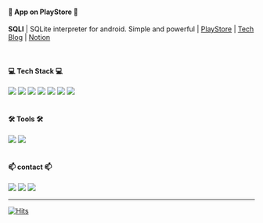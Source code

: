 <h4> 🚀 App on PlayStore 🚀 </h4>

**SQLI** | SQLite interpreter for android. Simple and powerful | [PlayStore](https://play.google.com/store/apps/details?id=com.csapp.sqli&hl=en&gl=US) | [Tech Blog](https://velog.io/@nter-developer/series/SQLI) | [Notion](https://www.notion.so/561abc1a3bf6421aaaa2d88c04318b29?v=343e3eaf58234761866970b5be9b59f6)

</br>

<div>
  <h4> 💻 Tech Stack 💻 </h4>
  <img src="https://img.shields.io/badge/Kotlin-7F52FF?style=flat&logo=Kotlin&logoColor=white">
  <img src="https://img.shields.io/badge/JAVA-6DB33F?style=flat&logo=OpenJDK&logoColor=white">
  <img src="https://img.shields.io/badge/Android-34A853?style=flat&logo=Android&logoColor=white">
  <img src="https://img.shields.io/badge/Compose-4285F4?style=flat&logo=JetpackCompose&logoColor=white">
  <img src="https://img.shields.io/badge/JUnit5-5A162?style=flat&logo=JUnit5&logoColor=white">
  <img src="https://img.shields.io/badge/SQLite-003B57?style=flat&logo=SQLite&logoColor=white">
  <img src="https://img.shields.io/badge/Github Actions-2088FF?style=flat&logo=GithubActions&logoColor=white">
  <br/><br/>
</div>

<div>
  <h4> 🛠 Tools 🛠 </h4>
  <img src="https://img.shields.io/badge/IntelliJ-222222?style=flat&logo=IntelliJ&logoColor=white">
  <img src="https://img.shields.io/badge/AndroidStudio-3DDC84?style=flat&logo=AndroidStudio&logoColor=white">
  <br/><br/>
</div>

<div>
  <h4> 📫 contact 📫 </h4>
  <a href="https://velog.io/@nter-developer/posts" target="_blank"><img src="https://img.shields.io/badge/velog-black?style=flat-square&logo=velog&logoColor=white"/></a>
  <a href="https://www.instagram.com/san0._.hyun/" target="_blank"><img src="https://img.shields.io/badge/instagram-black?style=flat-square&logo=Instagram&logoColor=white"/></a>
  <img src="https://img.shields.io/badge/nterdev@naver.com-black?style=flat-square&logo=gmail&logoColor=white"/></a>
  <!-- LinkedIn Badge -->
<hr>

<!--
  [![Anurag's GitHub stats](https://github-readme-stats.vercel.app/api?username=Nter-developer&show_icons=true&theme=cobalt)](https://github.com/Nter-developer/github-readme-stats)
  [![Solved.ac Profile](http://mazassumnida.wtf/api/v2/generate_badge?boj=njsharry)](https://solved.ac/njsharry/)
  []
-->

<div>

  [![Hits](https://hits.seeyoufarm.com/api/count/incr/badge.svg?url=https%3A%2F%2Fgithub.com%2FNter-developer&count_bg=%2379C83D&title_bg=%23555555&icon=&icon_color=%23E7E7E7&title=hits&edge_flat=false)](https://hits.seeyoufarm.com)
</div>
